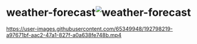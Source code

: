 # weather-forecast![weather-forecast](https://user-images.githubusercontent.com/65349948/192798185-1de5a94c-d6f8-4ce5-96e2-a03dfc7fc0c9.jpeg)


https://user-images.githubusercontent.com/65349948/192798219-a97671bf-aac2-47a1-827f-a0a638fe748b.mp4


